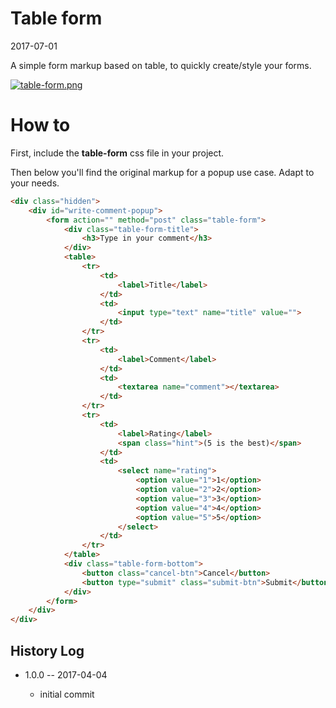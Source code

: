 Table form
==============
2017-07-01


A simple form markup based on table, to quickly create/style your forms.




[![table-form.png](https://s19.postimg.org/iwvpalotf/table-form.png)](https://postimg.org/image/5sq4xwwrj/)





How to
============

First, include the **table-form** css file in your project.


Then below you'll find the original markup for a popup use case.
Adapt to your needs.



```html
<div class="hidden">
    <div id="write-comment-popup">
        <form action="" method="post" class="table-form">
            <div class="table-form-title">
                <h3>Type in your comment</h3>
            </div>
            <table>
                <tr>
                    <td>
                        <label>Title</label>
                    </td>
                    <td>
                        <input type="text" name="title" value="">
                    </td>
                </tr>
                <tr>
                    <td>
                        <label>Comment</label>
                    </td>
                    <td>
                        <textarea name="comment"></textarea>
                    </td>
                </tr>
                <tr>
                    <td>
                        <label>Rating</label>
                        <span class="hint">(5 is the best)</span>
                    </td>
                    <td>
                        <select name="rating">
                            <option value="1">1</option>
                            <option value="2">2</option>
                            <option value="3">3</option>
                            <option value="4">4</option>
                            <option value="5">5</option>
                        </select>
                    </td>
                </tr>
            </table>
            <div class="table-form-bottom">
                <button class="cancel-btn">Cancel</button>
                <button type="submit" class="submit-btn">Submit</button>
            </div>
        </form>
    </div>
</div>
```


History Log
------------------ 
    
- 1.0.0 -- 2017-04-04

    - initial commit